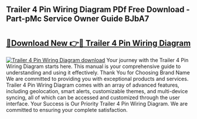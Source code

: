 ## Trailer 4 Pin Wiring Diagram PDf Free Download - Part-pMc Service Owner Guide BJbA7

# <h2><a href="http://dfkg0jl.blite.top/?on=Trailer+4+Pin+Wiring+Diagram">🔗Download New 👉🔴 Trailer 4 Pin Wiring Diagram</a></h2>

[![Trailer 4 Pin Wiring Diagram download](https://i.imgur.com/lujVjoI.png)](http://dfkg0jl.blite.top/?on=Trailer+4+Pin+Wiring+Diagram)
Your journey with the Trailer 4 Pin Wiring Diagram starts here. This manual is your comprehensive guide to understanding and using it effectively. Thank You for Choosing Brand Name We are committed to providing you with exceptional products and services. Trailer 4 Pin Wiring Diagram comes with an array of advanced features, including geolocation, smart alerts, customizable themes, and multi-device syncing, all of which can be accessed and customized through the user interface. Your Success is Our Priority Trailer 4 Pin Wiring Diagram. We are committed to ensuring your complete satisfaction.
